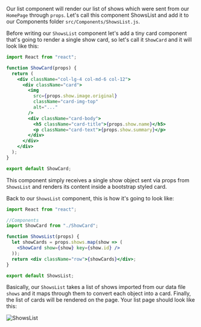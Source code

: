 Our list component will render our list of shows which were sent from our `HomePage` through `props`. Let's call this component ShowsList and add it to our Components folder `src/Components/ShowsList.js`.

Before writing our `ShowsList` component let's add a tiny card component that's going to render a single show card, so let's call it `ShowCard` and it will look like this:

```jsx
import React from "react";

function ShowCard(props) {
  return (
    <div className="col-lg-4 col-md-6 col-12">
      <div className="card">
        <img
          src={props.show.image.original}
          className="card-img-top"
          alt="..."
        />
        <div className="card-body">
          <h5 className="card-title">{props.show.name}</h5>
          <p className="card-text">{props.show.summary}</p>
        </div>
      </div>
    </div>
  );
}

export default ShowCard;
```

This component simply receives a single show object sent via props from `ShowsList` and renders its content inside a bootstrap styled card.

Back to our `ShowsList` component, this is how it's going to look like:

```jsx
import React from "react";

//Components
import ShowCard from "./ShowCard";

function ShowsList(props) {
  let showCards = props.shows.map(show => (
    <ShowCard show={show} key={show.id} />
  ));
  return <div className="row">{showCards}</div>;
}

export default ShowsList;
```

Basically, our `ShowsList` takes a list of shows imported from our data file `shows` and it maps through them to convert each object into a card. Finally, the list of cards will be rendered on the page. Your list page should look like this:

![ShowsList](https://i.imgur.com/42rPa4s.png)

